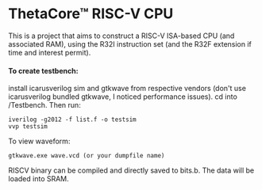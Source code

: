 # ThetaCore™ RISC-V CPU

This is a project that aims to construct a RISC-V ISA-based CPU (and associated RAM), using the R32I instruction set (and the R32F extension if time and interest permit).

#### To create testbench:

install icarusverilog sim and gtkwave from respective vendors (don't use icarusverilog bundled gtkwave, I noticed performance issues). cd into /Testbench. Then run:

```
iverilog -g2012 -f list.f -o testsim
vvp testsim
```

To view waveform:
```
gtkwave.exe wave.vcd (or your dumpfile name)
```

RISCV binary can be compiled and directly saved to bits.b. The data will be loaded into SRAM.
